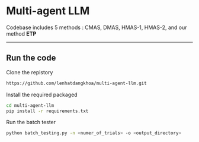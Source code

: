 #  Multi-agent LLM 

Codebase includes 5 methods : CMAS, DMAS, HMAS-1, HMAS-2, and our method **ETP**

----
## Run the code


Clone the repistory
```bash
https://github.com/lenhatdangkhoa/multi-agent-llm.git
```
Install the required packaged
```bash
cd multi-agent-llm
pip install -r requirements.txt
```
Run the batch tester
```bash
python batch_testing.py -n <numer_of_trials> -o <output_directory>
```

